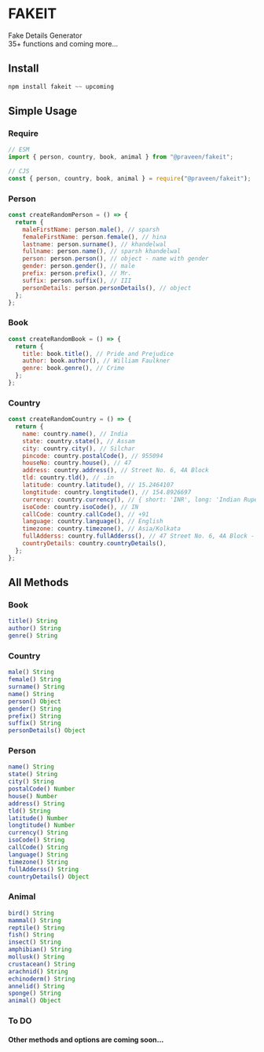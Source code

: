 # FAKEIT

Fake Details Generator  
35+ functions and coming more...

## Install

```javascript
npm install fakeit ~~ upcoming
```

## Simple Usage

### Require

```javascript
// ESM
import { person, country, book, animal } from "@praveen/fakeit";

// CJS
const { person, country, book, animal } = require("@praveen/fakeit");
```

### Person

```javascript
const createRandomPerson = () => {
  return {
    maleFirstName: person.male(), // sparsh
    femaleFirstName: person.female(), // hina
    lastname: person.surname(), // khandelwal
    fullname: person.name(), // sparsh khandelwal
    person: person.person(), // object - name with gender
    gender: person.gender(), // male
    prefix: person.prefix(), // Mr.
    suffix: person.suffix(), // III
    personDetails: person.personDetails(), // object
  };
};
```

### Book

```javascript
const createRandomBook = () => {
  return {
    title: book.title(), // Pride and Prejudice
    author: book.author(), // William Faulkner
    genre: book.genre(), // Crime
  };
};
```

### Country

```javascript
const createRandomCountry = () => {
  return {
    name: country.name(), // India
    state: country.state(), // Assam
    city: country.city(), // Silchar
    pincode: country.postalCode(), // 955094
    houseNo: country.house(), // 47
    address: country.address(), // Street No. 6, 4A Block
    tld: country.tld(), // .in
    latitude: country.latitude(), // 15.2464107
    longtitude: country.longtitude(), // 154.8926697
    currency: country.currency(), // { short: 'INR', long: 'Indian Rupee' }
    isoCode: country.isoCode(), // IN
    callCode: country.callCode(), // +91
    language: country.language(), // English
    timezone: country.timezone(), // Asia/Kolkata
    fullAdderss: country.fullAdderss(), // 47 Street No. 6, 4A Block - 955094 Silchar, Assam - India IN
    countryDetails: country.countryDetails(),
  };
};
```

## All Methods

### Book

```javascript
title() String
author() String
genre() String
```

### Country

```javascript
male() String
female() String
surname() String
name() String
person() Object
gender() String
prefix() String
suffix() String
personDetails() Object
```

### Person

```javascript
name() String
state() String
city() String
postalCode() Number
house() Number
address() String
tld() String
latitude() Number
longtitude() Number
currency() String
isoCode() String
callCode() String
language() String
timezone() String
fullAdderss() String
countryDetails() Object
```

### Animal

```javascript
bird() String
mammal() String
reptile() String
fish() String
insect() String
amphibian() String
mollusk() String
crustacean() String
arachnid() String
echinoderm() String
annelid() String
sponge() String
animal() Object
```

### To DO

#### Other methods and options are coming soon...
